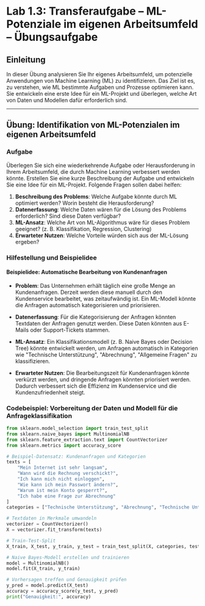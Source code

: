 # Lab 1.3: Transferaufgabe – ML-Potenziale im eigenen Arbeitsumfeld – Übungsaufgabe

## Einleitung
In dieser Übung analysieren Sie Ihr eigenes Arbeitsumfeld, um potenzielle Anwendungen von Machine Learning (ML) zu identifizieren. Das Ziel ist es, zu verstehen, wie ML bestimmte Aufgaben und Prozesse optimieren kann. Sie entwickeln eine erste Idee für ein ML-Projekt und überlegen, welche Art von Daten und Modellen dafür erforderlich sind.

---

## Übung: Identifikation von ML-Potenzialen im eigenen Arbeitsumfeld

### Aufgabe
Überlegen Sie sich eine wiederkehrende Aufgabe oder Herausforderung in Ihrem Arbeitsumfeld, die durch Machine Learning verbessert werden könnte. Erstellen Sie eine kurze Beschreibung der Aufgabe und entwickeln Sie eine Idee für ein ML-Projekt. Folgende Fragen sollen dabei helfen:

1. **Beschreibung des Problems**: Welche Aufgabe könnte durch ML optimiert werden? Worin besteht die Herausforderung?
2. **Datenerfassung**: Welche Daten wären für die Lösung des Problems erforderlich? Sind diese Daten verfügbar?
3. **ML-Ansatz**: Welche Art von ML-Algorithmus wäre für dieses Problem geeignet? (z. B. Klassifikation, Regression, Clustering)
4. **Erwarteter Nutzen**: Welche Vorteile würden sich aus der ML-Lösung ergeben?

### Hilfestellung und Beispielidee

#### Beispielidee: Automatische Bearbeitung von Kundenanfragen

- **Problem**: Das Unternehmen erhält täglich eine große Menge an Kundenanfragen. Derzeit werden diese manuell durch den Kundenservice bearbeitet, was zeitaufwändig ist. Ein ML-Modell könnte die Anfragen automatisch kategorisieren und priorisieren.
  
- **Datenerfassung**: Für die Kategorisierung der Anfragen könnten Textdaten der Anfragen genutzt werden. Diese Daten könnten aus E-Mails oder Support-Tickets stammen.
  
- **ML-Ansatz**: Ein Klassifikationsmodell (z. B. Naive Bayes oder Decision Tree) könnte entwickelt werden, um Anfragen automatisch in Kategorien wie "Technische Unterstützung", "Abrechnung", "Allgemeine Fragen" zu klassifizieren.
  
- **Erwarteter Nutzen**: Die Bearbeitungszeit für Kundenanfragen könnte verkürzt werden, und dringende Anfragen könnten priorisiert werden. Dadurch verbessert sich die Effizienz im Kundenservice und die Kundenzufriedenheit steigt.

### Codebeispiel: Vorbereitung der Daten und Modell für die Anfrageklassifikation

```python
from sklearn.model_selection import train_test_split
from sklearn.naive_bayes import MultinomialNB
from sklearn.feature_extraction.text import CountVectorizer
from sklearn.metrics import accuracy_score

# Beispiel-Datensatz: Kundenanfragen und Kategorien
texts = [
    "Mein Internet ist sehr langsam",
    "Wann wird die Rechnung verschickt?",
    "Ich kann mich nicht einloggen",
    "Wie kann ich mein Passwort ändern?",
    "Warum ist mein Konto gesperrt?",
    "Ich habe eine Frage zur Abrechnung"
]
categories = ["Technische Unterstützung", "Abrechnung", "Technische Unterstützung", "Technische Unterstützung", "Technische Unterstützung", "Abrechnung"]

# Textdaten in Merkmale umwandeln
vectorizer = CountVectorizer()
X = vectorizer.fit_transform(texts)

# Train-Test-Split
X_train, X_test, y_train, y_test = train_test_split(X, categories, test_size=0.3, random_state=42)

# Naive Bayes-Modell erstellen und trainieren
model = MultinomialNB()
model.fit(X_train, y_train)

# Vorhersagen treffen und Genauigkeit prüfen
y_pred = model.predict(X_test)
accuracy = accuracy_score(y_test, y_pred)
print("Genauigkeit:", accuracy)

